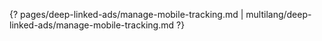 {? pages/deep-linked-ads/manage-mobile-tracking.md | multilang/deep-linked-ads/manage-mobile-tracking.md ?}
